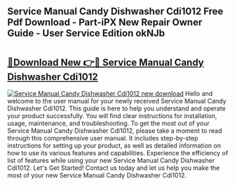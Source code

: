 ## Service Manual Candy Dishwasher Cdi1012 Free Pdf Download - Part-iPX New Repair Owner Guide - User Service Edition okNJb

# <h2><a href="http://bc66144.oget.top/?id=Service+Manual+Candy+Dishwasher+Cdi1012">🔗Download New 👉🔴 Service Manual Candy Dishwasher Cdi1012</a></h2>

[![Service Manual Candy Dishwasher Cdi1012 new download](https://i.imgur.com/5g1atiW.png)](http://bc66144.oget.top/?id=Service+Manual+Candy+Dishwasher+Cdi1012)
Hello and welcome to the user manual for your newly received Service Manual Candy Dishwasher Cdi1012. This guide is here to help you understand and operate your product successfully. You will find clear instructions for installation, usage, maintenance, and troubleshooting. To get the most out of your Service Manual Candy Dishwasher Cdi1012, please take a moment to read through this comprehensive user manual. It includes step-by-step instructions for setting up your product, as well as detailed information on how to use its various features and capabilities. Experience the efficiency of list of features while using your new Service Manual Candy Dishwasher Cdi1012. Let's Get Started! Contact us today and let us help you make the most of your new Service Manual Candy Dishwasher Cdi1012.
